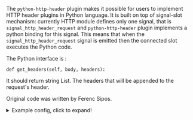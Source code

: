 
The `python-http-header` plugin makes it possible for users to implement HTTP header plugins in Python language. It is built on top of signal-slot mechanism: currently HTTP module defines only one signal, that is `signal_http_header_request` and `python-http-header` plugin implements a python binding for this signal. This means that when the `signal_http_header_request` signal is emitted then the connected slot executes the Python code.

The Python interface is :
```
def get_headers(self, body, headers):
```

It should return string List. The headers that will be appended to the request's header.
 
Original code was written by Ferenc Sipos.

<details>
  <summary>Example config, click to expand!</summary>

```

@version: 3.25

python {
from syslogng import Logger

logger = Logger()

class TestCounter():
    def __init__(self, options):
        self.header = options["header"]
        self.counter = int(options["counter"])
        logger.debug(f"TestCounter class instantiated; options={options}")

    def get_headers(self, body, headers):
        logger.debug(f"get_headers() called, received body={body}, headers={headers}")
       
        response = ["{}: {}".format(self.header, self.counter)]
        self.counter += 1
        return response

    def __del__(self):
        logger.debug("Deleting TestCounter class instance")
};

source s_network {
  network(port(5555));
};

destination d_http {
    http(
        python_http_header(
            class("TestCounter")
            options("header", "X-Test-Python-Counter")
            options("counter", 11)
        )
        url("http://127.0.0.1:8888")
    );
};

log {
    source(s_network);
    destination(d_http);
    flags(flow-control);
};
```
</details>


